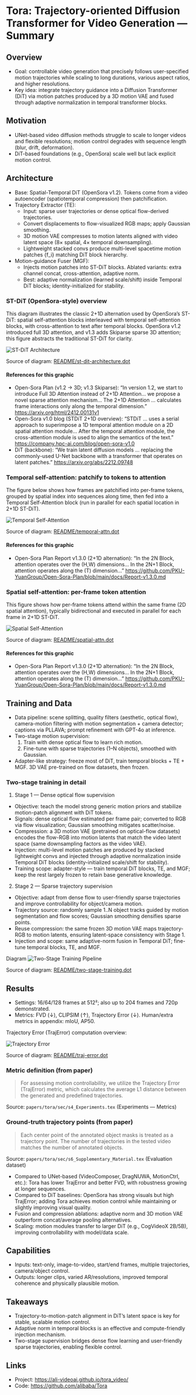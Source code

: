 # Tora: Trajectory-oriented Diffusion Transformer for Video Generation — Summary

## Overview
- Goal: controllable video generation that precisely follows user-specified motion trajectories while scaling to long durations, various aspect ratios, and higher resolutions.
- Key idea: integrate trajectory guidance into a Diffusion Transformer (DiT) via motion patches produced by a 3D motion VAE and fused through adaptive normalization in temporal transformer blocks.

## Motivation
- UNet-based video diffusion methods struggle to scale to longer videos and flexible resolutions; motion control degrades with sequence length (blur, drift, deformation).
- DiT-based foundations (e.g., OpenSora) scale well but lack explicit motion control.

## Architecture
- Base: Spatial-Temporal DiT (OpenSora v1.2). Tokens come from a video autoencoder (spatiotemporal compression) then patchification.
- Trajectory Extractor (TE):
	- Input: sparse user trajectories or dense optical flow-derived trajectories.
	- Convert displacements to flow-visualized RGB maps; apply Gaussian smoothing.
	- 3D motion VAE compresses to motion latents aligned with video latent space (8× spatial, 4× temporal downsampling).
	- Lightweight stacked convs produce multi-level spacetime motion patches {f_i} matching DiT block hierarchy.
- Motion-guidance Fuser (MGF):
	- Injects motion patches into ST-DiT blocks. Ablated variants: extra channel concat, cross-attention, adaptive norm.
	- Best: adaptive normalization (learned scale/shift) inside Temporal DiT blocks; identity-initialized for stability.

### ST-DiT (OpenSora-style) overview

This diagram illustrates the classic 2+1D alternation used by OpenSora’s ST-DiT: spatial self-attention blocks interleaved with temporal self-attention blocks, with cross-attention to text after temporal blocks. OpenSora v1.2 introduced full 3D attention, and v1.3 adds Skiparse sparse 3D attention; this figure abstracts the traditional ST-DiT for clarity.

![ST-DiT Architecture](README/st-dit-architecture.svg)

Source of diagram: [README/st-dit-architecture.dot](README/st-dit-architecture.dot)

#### References for this graphic

- Open-Sora Plan (v1.2 → 3D; v1.3 Skiparse): “In version 1.2, we start to introduce Full 3D Attention instead of 2+1D Attention… we propose a novel sparse attention mechanism… The 2+1D Attention … calculates frame interactions only along the temporal dimension.”
	https://arxiv.org/html/2412.00131v1
- Open-Sora v1.0 blog (STDiT 2+1D overview): “STDiT … uses a serial approach to superimpose a 1D temporal attention module on a 2D spatial attention module… After the temporal attention module, the cross-attention module is used to align the semantics of the text.”
	https://company.hpc-ai.com/blog/open-sora-v1.0
- DiT (backbone): “We train latent diffusion models … replacing the commonly-used U-Net backbone with a transformer that operates on latent patches.”
	https://arxiv.org/abs/2212.09748

### Temporal self-attention: patchify to tokens to attention

The figure below shows how frames are patchified into per-frame tokens, grouped by spatial index into sequences along time, then fed into a Temporal Self-Attention block (run in parallel for each spatial location in 2+1D ST-DiT).

![Temporal Self-Attention](README/temporal-attn.svg)

Source of diagram: [README/temporal-attn.dot](README/temporal-attn.dot)

#### References for this graphic

- Open-Sora Plan Report v1.3.0 (2+1D alternation): “In the 2N Block, attention operates over the (H,W) dimensions… In the 2N+1 Block, attention operates along the (T) dimension…”
	https://github.com/PKU-YuanGroup/Open-Sora-Plan/blob/main/docs/Report-v1.3.0.md

### Spatial self-attention: per-frame token attention

This figure shows how per-frame tokens attend within the same frame (2D spatial attention), typically bidirectional and executed in parallel for each frame in 2+1D ST-DiT.

![Spatial Self-Attention](README/spatial-attn.svg)

Source of diagram: [README/spatial-attn.dot](README/spatial-attn.dot)

#### References for this graphic

- Open-Sora Plan Report v1.3.0 (2+1D alternation): “In the 2N Block, attention operates over the (H,W) dimensions… In the 2N+1 Block, attention operates along the (T) dimension…”
	https://github.com/PKU-YuanGroup/Open-Sora-Plan/blob/main/docs/Report-v1.3.0.md

## Training and Data
- Data pipeline: scene splitting, quality filters (aesthetic, optical flow), camera-motion filtering with motion segmentation + camera detector; captions via PLLAVA; prompt refinement with GPT-4o at inference.
- Two-stage motion supervision:
	1) Train with dense optical flow to learn rich motion.
	2) Fine-tune with sparse trajectories (1–N objects), smoothed with Gaussian.
- Adapter-like strategy: freeze most of DiT, train temporal blocks + TE + MGF. 3D VAE pre-trained on flow datasets, then frozen.

### Two-stage training in detail

1) Stage 1 — Dense optical flow supervision
- Objective: teach the model strong generic motion priors and stabilize motion-patch alignment with DiT tokens.
- Signals: dense optical flow estimated per frame pair; converted to RGB via flow visualization; Gaussian smoothing mitigates scatter/noise.
- Compression: a 3D motion VAE (pretrained on optical-flow datasets) encodes the flow-RGB into motion latents that match the video latent space (same downsampling factors as the video VAE).
- Injection: multi-level motion patches are produced by stacked lightweight convs and injected through adaptive normalization inside Temporal DiT blocks (identity-initialized scale/shift for stability).
- Training scope: adapter-style — train temporal DiT blocks, TE, and MGF; keep the rest largely frozen to retain base generative knowledge.

2) Stage 2 — Sparse trajectory supervision
- Objective: adapt from dense flow to user-friendly sparse trajectories and improve controllability for object/camera motion.
- Trajectory source: randomly sample 1..N object tracks guided by motion segmentation and flow scores; Gaussian smoothing densifies sparse points.
- Reuse compression: the same frozen 3D motion VAE maps trajectory-RGB to motion latents, ensuring latent-space consistency with Stage 1.
- Injection and scope: same adaptive-norm fusion in Temporal DiT; fine-tune temporal blocks, TE, and MGF.

Diagram
![Two-Stage Training Pipeline](README/two-stage-training.svg)

Source of diagram: [README/two-stage-training.dot](README/two-stage-training.dot)

## Results
- Settings: 16/64/128 frames at 512²; also up to 204 frames and 720p demonstrated.
- Metrics: FVD (↓), CLIPSIM (↑), Trajectory Error (↓). Human/extra metrics in appendix: mIoU, AP50.

Trajectory Error (TrajError) computation overview:

![Trajectory Error](README/traj-error.svg)

Source of diagram: [README/traj-error.dot](README/traj-error.dot)
 
### Metric definition (from paper)

> For assessing motion controllability, we utilize the Trajectory Error (TrajError) metric, which calculates the average L1 distance between the generated and predefined trajectories.

Source: `papers/tora/sec/s4_Experiments.tex` (Experiments — Metrics)
 
### Ground-truth trajectory points (from paper)

> Each center point of the annotated object masks is treated as a trajectory point. The number of trajectories in the tested video matches the number of annotated objects.

Source: `papers/tora/sec/s6_Supplementary_Material.tex` (Evaluation dataset)
- Compared to UNet-based (VideoComposer, DragNUWA, MotionCtrl, etc.): Tora has lower TrajError and better FVD, with robustness growing at longer sequences.
- Compared to DiT baselines: OpenSora has strong visuals but high TrajError; adding Tora achieves motion control while maintaining or slightly improving visual quality.
- Fusion and compression ablations: adaptive norm and 3D motion VAE outperform concat/average pooling alternatives.
- Scaling: motion modules transfer to larger DiT (e.g., CogVideoX 2B/5B), improving controllability with model/data scale.

## Capabilities
- Inputs: text-only, image-to-video, start/end frames, multiple trajectories, camera/object control.
- Outputs: longer clips, varied AR/resolutions, improved temporal coherence and physically plausible motion.

## Takeaways
- Trajectory-to-motion-patch alignment in DiT’s latent space is key for stable, scalable motion control.
- Adaptive norm in temporal blocks is an effective and compute-friendly injection mechanism.
- Two-stage supervision bridges dense flow learning and user-friendly sparse trajectories, enabling flexible control.

## Links
- Project: https://ali-videoai.github.io/tora_video/
- Code: https://github.com/alibaba/Tora